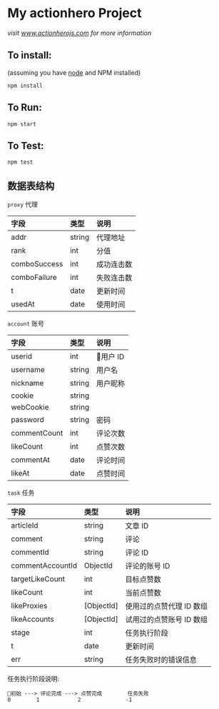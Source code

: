 # My actionhero Project

*visit www.actionherojs.com for more information*

## To install:
(assuming you have [node](http://nodejs.org/) and NPM installed)

`npm install`

## To Run:
`npm start`

## To Test:
`npm test`

## 数据表结构

`proxy` 代理

|字段|类型|说明|
|:-|:-|:-|
|addr|string|代理地址|
|rank|int|分值|
|comboSuccess|int|成功连击数|
|comboFailure|int|失败连击数|
|t|date|更新时间|
|usedAt|date|使用时间|

`account` 账号

|字段|类型|说明|
|:-|:-|:-|
|userid|int|用户 ID|
|username|string|用户名|
|nickname|string|用户昵称|
|cookie|string||
|webCookie|string||
|password|string|密码|
|commentCount|int|评论次数|
|likeCount|int|点赞次数|
|commentAt|date|评论时间|
|likeAt|date|点赞时间|

`task` 任务

|字段|类型|说明|
|:-|:-|:-|
|articleId|string|文章 ID|
|comment|string|评论|
|commentId|string|评论 ID|
|commentAccountId|ObjectId|评论的账号 ID|
|targetLikeCount|int|目标点赞数|
|likeCount|int|当前点赞数|
|likeProxies|[ObjectId]|使用过的点赞代理 ID 数组|
|likeAccounts|[ObjectId]|试用过的点赞账号 ID 数组|
|stage|int|任务执行阶段|
|t|date|更新时间|
|err|string|任务失败时的错误信息|

任务执行阶段说明:
```
初始 ---> 评论完成 ---> 点赞完成        任务失败
0        1            2              -1
```
